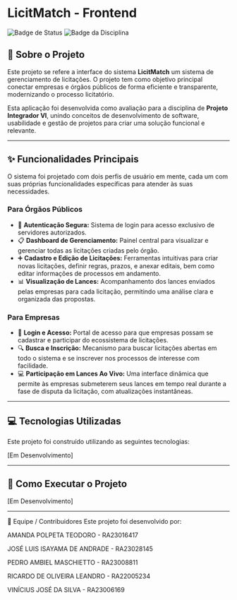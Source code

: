 # LicitMatch - Frontend

![Badge de Status](https://img.shields.io/badge/status-em%20desenvolvimento-yellow)
![Badge da Disciplina](https://img.shields.io/badge/disciplina-Projeto%20Integrador%20VI-blue)

## 📄 Sobre o Projeto

Este projeto se refere a interface do sistema **LicitMatch** um sistema de gerenciamento de licitações. O projeto tem como objetivo principal conectar empresas e órgãos públicos de forma eficiente e transparente, modernizando o processo licitatório.

Esta aplicação foi desenvolvida como avaliação para a disciplina de **Projeto Integrador VI**, unindo conceitos de desenvolvimento de software, usabilidade e gestão de projetos para criar uma solução funcional e relevante.

---

## ✨ Funcionalidades Principais

O sistema foi projetado com dois perfis de usuário em mente, cada um com suas próprias funcionalidades específicas para atender às suas necessidades.

### Para Órgãos Públicos

* 🔑 **Autenticação Segura:** Sistema de login para acesso exclusivo de servidores autorizados.
* 📋 **Dashboard de Gerenciamento:** Painel central para visualizar e gerenciar todas as licitações criadas pelo órgão.
* ➕ **Cadastro e Edição de Licitações:** Ferramentas intuitivas para criar novas licitações, definir regras, prazos, e anexar editais, bem como editar informações de processos em andamento.
* 📊 **Visualização de Lances:** Acompanhamento dos lances enviados pelas empresas para cada licitação, permitindo uma análise clara e organizada das propostas.

### Para Empresas

* 🔑 **Login e Acesso:** Portal de acesso para que empresas possam se cadastrar e participar do ecossistema de licitações.
* 🔍 **Busca e Inscrição:** Mecanismo para buscar licitações abertas em todo o sistema e se inscrever nos processos de interesse com facilidade.
* 💻 **Participação em Lances Ao Vivo:** Uma interface dinâmica que permite às empresas submeterem seus lances em tempo real durante a fase de disputa da licitação, com atualizações instantâneas.

---

## 💻 Tecnologias Utilizadas

Este projeto foi construído utilizando as seguintes tecnologias:

[Em Desenvolvimento]

---

## 🚀 Como Executar o Projeto

[Em Desenvolvimento]

---
👥 Equipe / Contribuidores
Este projeto foi desenvolvido por:

AMANDA POLPETA TEODORO - RA23016417

JOSÉ LUIS ISAYAMA DE ANDRADE - RA23028145

PEDRO AMBIEL MASCHIETTO - RA23008811

RICARDO DE OLIVEIRA LEANDRO - RA22005234

VINÍCIUS JOSÉ DA SILVA - RA23006169


